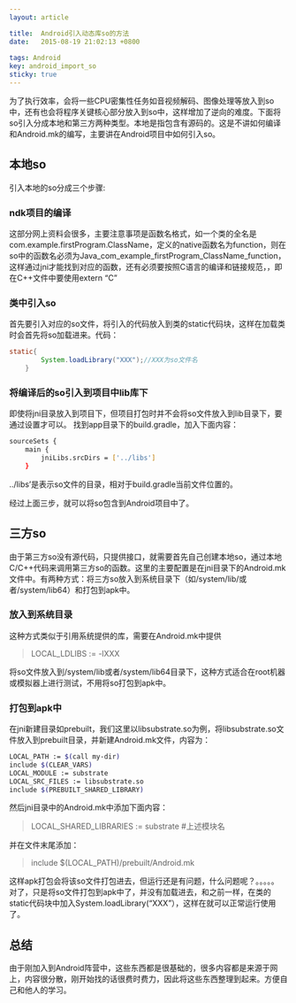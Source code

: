 ```yaml
---
layout: article

title:  Android引入动态库so的方法
date:   2015-08-19 21:02:13 +0800
 
tags: Android
key: android_import_so
sticky: true
---
```


为了执行效率，会将一些CPU密集性任务如音视频解码、图像处理等放入到so中，还有也会将程序关键核心部分放入到so中，这样增加了逆向的难度。下面将so引入分成本地和第三方两种类型。本地是指包含有源码的。这是不讲如何编译和Android.mk的编写，主要讲在Android项目中如何引入so。

<!--more-->

## 本地so

引入本地的so分成三个步骤:

### ndk项目的编译

这部分网上资料会很多，主要注意事项是函数名格式，如一个类的全名是com.example.firstProgram.ClassName，定义的native函数名为function，则在so中的函数名必须为Java_com_example_firstProgram_ClassName_function，这样通过jni才能找到对应的函数，还有必须要按照C语言的编译和链接规范，，即在C++文件中要使用extern “C”

### 类中引入so

首先要引入对应的so文件，将引入的代码放入到类的static代码块，这样在加载类时会首先将so加载进来。代码：

```java
static{
        System.loadLibrary("XXX");//XXX为so文件名
    }
```

### 将编译后的so引入到项目中lib库下

即使将jni目录放入到项目下，但项目打包时并不会将so文件放入到lib目录下，要通过设置才可以。
找到app目录下的build.gradle，加入下面内容：

```bash
sourceSets {
    main {
        jniLibs.srcDirs = ['../libs']
    }
```
../libs’是表示so文件的目录，相对于build.gradle当前文件位置的。


经过上面三步，就可以将so包含到Android项目中了。

## 三方so

由于第三方so没有源代码，只提供接口，就需要首先自己创建本地so，通过本地C/C++代码来调用第三方so的函数。这里的主要配置是在jni目录下的Android.mk文件中。有两种方式：将三方so放入到系统目录下（如/system/lib/或者/system/lib64）和打包到apk中。

### 放入到系统目录

这种方式类似于引用系统提供的库，需要在Android.mk中提供

> LOCAL_LDLIBS := -lXXX

将so文件放入到/system/lib或者/system/lib64目录下，这种方式适合在root机器或模拟器上进行测试，不用将so打包到apk中。

### 打包到apk中

在jni新建目录如prebuilt，我们这里以libsubstrate.so为例，将libsubstrate.so文件放入到prebuilt目录，并新建Android.mk文件，内容为：

```bash
LOCAL_PATH := $(call my-dir)
include $(CLEAR_VARS)
LOCAL_MODULE := substrate
LOCAL_SRC_FILES := libsubstrate.so
include $(PREBUILT_SHARED_LIBRARY)
```

然后jni目录中的Android.mk中添加下面内容：

> LOCAL_SHARED_LIBRARIES := substrate #上述模块名

并在文件末尾添加：

> include $(LOCAL_PATH)/prebuilt/Android.mk

这样apk打包会将该so文件打包进去，但运行还是有问题，什么问题呢？。。。。。
对了，只是将so文件打包到apk中了，并没有加载进去，和之前一样，在类的static代码块中加入System.loadLibrary(“XXX”），这样在就可以正常运行使用了。

## 总结

由于刚加入到Android阵营中，这些东西都是很基础的，很多内容都是来源于网上，内容很分散，刚开始找的话很费时费力，因此将这些东西整理到起来。方便自己和他人的学习。